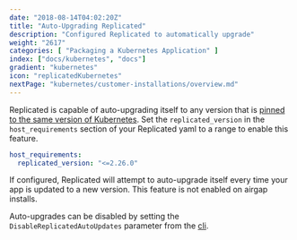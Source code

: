 ```yaml
---
date: "2018-08-14T04:02:20Z"
title: "Auto-Upgrading Replicated"
description: "Configured Replicated to automatically upgrade"
weight: "2617"
categories: [ "Packaging a Kubernetes Application" ]
index: ["docs/kubernetes", "docs"]
gradient: "kubernetes"
icon: "replicatedKubernetes"
nextPage: "kubernetes/customer-installations/overview.md"
---
```


Replicated is capable of auto-upgrading itself to any version that is [pinned to the same version of Kubernetes](/docs/kubernetes/customer-installations/installing/#compatible-kubernetes-versions).
Set the `replicated_version` in the `host_requirements` section of your Replicated yaml to a range to enable this feature.

```yaml
host_requirements:
  replicated_version: "<=2.26.0"
```

If configured, Replicated will attempt to auto-upgrade itself every time your app is updated to a new version.
This feature is not enabled on airgap installs.

Auto-upgrades can be disabled by setting the `DisableReplicatedAutoUpdates` parameter from the [cli](https://help.replicated.com/api/replicatedctl/replicatedctl_params_set/).
